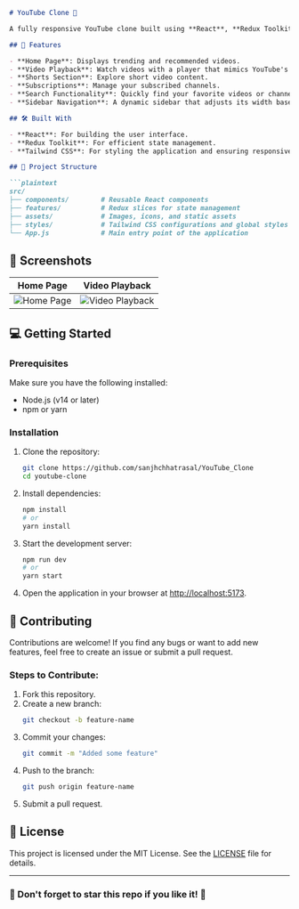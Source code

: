 
```markdown
# YouTube Clone 🎥

A fully responsive YouTube clone built using **React**, **Redux Toolkit**, and **Tailwind CSS**. This project replicates the core features of YouTube, offering an engaging UI and seamless user experience. 

## 🚀 Features

- **Home Page**: Displays trending and recommended videos.
- **Video Playback**: Watch videos with a player that mimics YouTube's functionality.
- **Shorts Section**: Explore short video content.
- **Subscriptions**: Manage your subscribed channels.
- **Search Functionality**: Quickly find your favorite videos or channels.
- **Sidebar Navigation**: A dynamic sidebar that adjusts its width based on the state.

## 🛠️ Built With

- **React**: For building the user interface.
- **Redux Toolkit**: For efficient state management.
- **Tailwind CSS**: For styling the application and ensuring responsiveness.

## 📂 Project Structure

```plaintext
src/
├── components/        # Reusable React components
├── features/          # Redux slices for state management
├── assets/            # Images, icons, and static assets
├── styles/            # Tailwind CSS configurations and global styles
└── App.js             # Main entry point of the application
```

## 📸 Screenshots

| Home Page | Video Playback |
|-----------|----------------|
| ![Home Page](path/to/homepage-screenshot.png) | ![Video Playback](path/to/video-playback-screenshot.png) |

## 💻 Getting Started

### Prerequisites

Make sure you have the following installed:
- Node.js (v14 or later)
- npm or yarn

### Installation

1. Clone the repository:
   ```bash
   git clone https://github.com/sanjhchhatrasal/YouTube_Clone
   cd youtube-clone
   ```

2. Install dependencies:
   ```bash
   npm install
   # or
   yarn install
   ```

3. Start the development server:
   ```bash
   npm run dev
   # or
   yarn start
   ```

4. Open the application in your browser at [http://localhost:5173](http://localhost:5173).

## 🤝 Contributing

Contributions are welcome! If you find any bugs or want to add new features, feel free to create an issue or submit a pull request.

### Steps to Contribute:
1. Fork this repository.
2. Create a new branch:
   ```bash
   git checkout -b feature-name
   ```
3. Commit your changes:
   ```bash
   git commit -m "Added some feature"
   ```
4. Push to the branch:
   ```bash
   git push origin feature-name
   ```
5. Submit a pull request.

## 📄 License

This project is licensed under the MIT License. See the [LICENSE](LICENSE) file for details.

---

### 🌟 Don't forget to star this repo if you like it! 🌟
